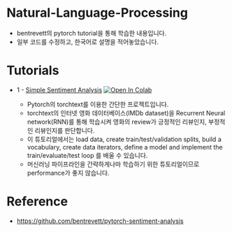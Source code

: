 # Natural-Language-Processing

- bentrevett의 pytorch tutorial을 통해 학습한 내용입니다. 
- 일부 코드를 수정하고, 한국어로 설명을 적어놓았습니다.

# Tutorials
- 1 - [Simple Sentiment Analysis](https://github.com/happy-jihye/Natural-Language-Processing/blob/main/1_Simple_Sentiment_Analysis.ipynb) [![Open In Colab](https://colab.research.google.com/assets/colab-badge.svg)](https://colab.research.google.com/github/happy-jihye/Natural-Language-Processing/blob/main/1_Simple_Sentiment_Analysis.ipynb)

  - Pytorch의 torchtext를 이용한 간단한 프로젝트입니다. 
  - torchtext의 인터넷 영화 데이터베이스(IMDb dataset)을 Recurrent Neural network(RNN)를 통해 학습시켜 영화의 review가 긍정적인 리뷰인지, 부정적인 리뷰인지를 판단합니다. 
  - 이 튜토리얼에서는 load data, create train/test/validation splits, build a vocabulary, create data iterators, define a model and implement the train/evaluate/test loop 를 배울 수 있습니다. 
  - 머신러닝 파이프라인을 간략하게나마 학습하기 위한 튜토리얼이므로 performance가 좋지 않습니다.  

# Reference 
- https://github.com/bentrevett/pytorch-sentiment-analysis
